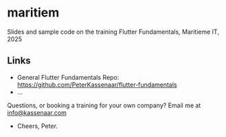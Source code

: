# maritiem
Slides and sample code on the training Flutter  Fundamentals, Maritieme IT, 2025

## Links
- General Flutter Fundamentals Repo: https://github.com/PeterKassenaar/flutter-fundamentals
- ...

Questions, or booking a training for your own company? Email me at info@kassenaar.com
- Cheers, Peter.
